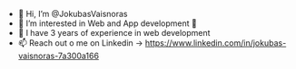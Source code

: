 - 👋 Hi, I’m @JokubasVaisnoras
- 👀 I’m interested in Web and App development 📱
- 🌱 I have 3 years of experience in web development
- 📫 Reach out o me on Linkedin -> https://www.linkedin.com/in/jokubas-vaisnoras-7a300a166

<!---
JokubasVaisnoras/JokubasVaisnoras is a ✨ special ✨ repository because its `README.md` (this file) appears on your GitHub profile.
You can click the Preview link to take a look at your changes.
--->

